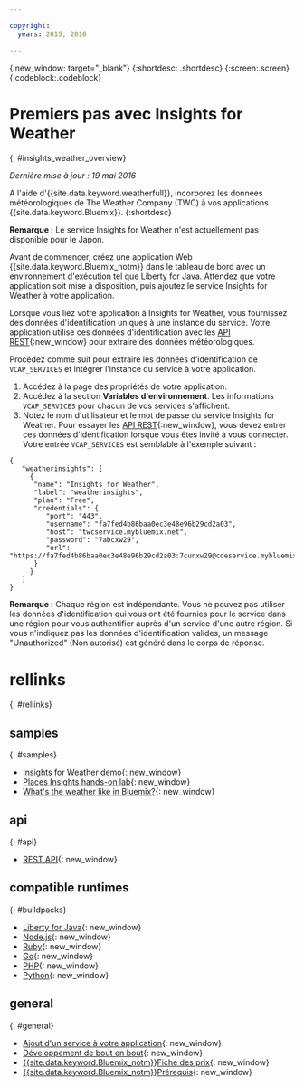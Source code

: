 ```yaml
---

copyright:
  years: 2015, 2016

---
```


{:new_window: target="_blank"}
{:shortdesc: .shortdesc}
{:screen:.screen}
{:codeblock:.codeblock}

# Premiers pas avec Insights for Weather
{: #insights_weather_overview}

*Dernière mise à jour : 19 mai 2016*

A l'aide d'{{site.data.keyword.weatherfull}}, incorporez les données météorologiques de The Weather Company (TWC) à vos applications {{site.data.keyword.Bluemix}}.
{:shortdesc}

**Remarque :** Le service Insights for Weather n'est actuellement pas disponible pour le Japon.

Avant de commencer, créez une application Web {{site.data.keyword.Bluemix_notm}} dans le tableau de bord avec un environnement d'exécution tel que Liberty for Java. Attendez que votre application soit mise à disposition, puis ajoutez le service Insights for Weather à votre application.

Lorsque vous liez votre application à Insights for Weather, vous fournissez des données d'identification uniques à une instance du service. Votre application utilise ces données d'identification avec les [API REST](https://twcservice.{APPDomain}/rest-api/){:new_window} pour extraire des données météorologiques.

Procédez comme suit pour extraire les données d'identification de `VCAP_SERVICES` et intégrer l'instance du service à votre application.

1. Accédez à la page des propriétés de votre application.
2. Accédez à la section **Variables d'environnement**. Les informations `VCAP_SERVICES` pour chacun de vos services s'affichent.
3. Notez le nom d'utilisateur et le mot de passe du service Insights for Weather.
Pour essayer les [API REST](https://twcservice.{APPDomain}/rest-api/){:new_window}, vous devez entrer ces données d'identification lorsque vous êtes invité à vous connecter.
Votre entrée `VCAP_SERVICES` est semblable à l'exemple suivant :

```
{
   "weatherinsights": [
     {
      "name": "Insights for Weather",
      "label": "weatherinsights",
      "plan": "Free",
      "credentials": {
         "port": "443",
         "username": "fa7fed4b86baa0ec3e48e96b29cd2a03",
         "host": "twcservice.mybluemix.net",
         "password": "7abcxw29",
         "url": "https://fa7fed4b86baa0ec3e48e96b29cd2a03:7cunxw29@cdeservice.mybluemix.net"
      }
     }
   ]
}
```

**Remarque :** Chaque région est indépendante. Vous ne pouvez pas utiliser les données d'identification qui vous ont été fournies pour le service dans une région pour vous authentifier auprès d'un service d'une autre région.
Si vous n'indiquez pas les données d'identification valides, un message "Unauthorized" (Non autorisé) est généré dans le corps de réponse. 

# rellinks
{: #rellinks}
## samples
{: #samples}
* [Insights for Weather demo](http://insights-for-weather-demo.mybluemix.net/){: new_window}
* [Places Insights hands-on lab](https://github.com/IBM-Bluemix/places-insights-lab){: new_window}
* [What's the weather like in Bluemix?](https://developer.ibm.com/bluemix/2015/12/08/insights-weather-sample-overview){: new_window}

## api
{: #api}
* [REST API](https://twcservice.{APPDomain}/rest-api/){: new_window}

## compatible runtimes
{: #buildpacks}
* [Liberty for Java](https://console.{DomainName}/docs/runtimes/liberty/index.html){: new_window}
* [Node.js](https://console.{DomainName}/docs/runtimes/nodejs/index.html){: new_window}
* [Ruby](https://console.{DomainName}/docs/runtimes/ruby/index.html){: new_window}
* [Go](https://console.{DomainName}/docs/runtimes/go/index.html){: new_window}
* [PHP](https://console.{DomainName}/docs/runtimes/php/index.html){: new_window}
* [Python](https://console.{DomainName}/docs/runtimes/python/index.html){: new_window}

## general
{: #general}
* [Ajout d'un service à votre application](../reqnsi.html){: new_window}
* [Développement de bout en bout](https://console.{DomainName}/docs/cfapps/ee.html){: new_window}
* [{{site.data.keyword.Bluemix_notm}}Fiche des prix](https://console.{DomainName}/pricing/){: new_window}
* [{{site.data.keyword.Bluemix_notm}}Prérequis](https://developer.ibm.com/bluemix/support/#prereqs){: new_window}
